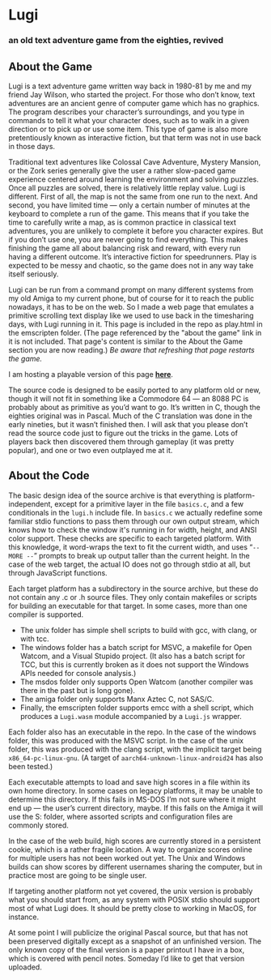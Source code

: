 # Lugi
### an old text adventure game from the eighties, revived

##      About the Game

Lugi is a text adventure game written way back in 1980-81 by me and my friend Jay Wilson, who started the project.
For those who don’t know, text adventures are an ancient genre of computer game which has no graphics.
The program describes your character’s surroundings, and you type in commands to tell it what your character does, such as to walk in a given direction or to pick up or use some item.
This type of game is also more pretentiously known as interactive fiction, but that term was not in use back in those days.

Traditional text adventures like Colossal Cave Adventure, Mystery Mansion, or the Zork series generally give the user a rather slow-paced game experience centered around learning the environment and solving puzzles.
Once all puzzles are solved, there is relatively little replay value.
Lugi is different.
First of all, the map is not the same from one run to the next.
And second, you have limited time — only a certain number of minutes at the keyboard to complete a run of the game.
This means that if you take the time to carefully write a map, as is common practice in classical text adventures, you are unlikely to complete it before you character expires.
But if you don’t use one, you are never going to find everything.
This makes finishing the game all about balancing risk and reward, with every run having a different outcome.
It’s interactive fiction for speedrunners.
Play is expected to be messy and chaotic, so the game does not in any way take itself seriously.

Lugi can be run from a command prompt on many different systems from my old Amiga to my current phone, but of course for it to reach the public nowadays, it has to be on the web.
So I made a web page that emulates a primitive scrolling text display like we used to use back in the timesharing days, with Lugi running in it.
This page is included in the repo as play.html in the emscripten folder.
(The page referenced by the "about the game" link in it is not included.
That page's content is similar to the About the Game section you are now reading.)
_Be aware that refreshing that page restarts the game._

I am hosting a playable version of this page **[here](http://paulkienitz.net/Lugi/play.html)**.

The source code is designed to be easily ported to any platform old or new, though it will not fit in something like a Commodore 64 — an 8088 PC is probably about as primitive as you’d want to go.
It’s written in C, though the eighties original was in Pascal.
Much of the C translation was done in the early nineties, but it wasn’t finished then.
I will ask that you please don’t read the source code just to figure out the tricks in the game.
Lots of players back then discovered them through gameplay (it was pretty popular), and one or two even outplayed me at it.

##      About the Code

The basic design idea of the source archive is that everything is platform-independent, except for a primitive layer in the file `basics.c`, and a few conditionals in the `lugi.h` include file.
In `basics.c` we actually redefine some familiar stdio functions to pass them through our own output stream, which knows how to check the window it's running in for width, height, and ANSI color support.
These checks are specific to each targeted platform.
With this knowledge, it word-wraps the text to fit the current width, and uses “`-- MORE --`” prompts to break up output taller than the current height.
In the case of the web target, the actual IO does not go through stdio at all, but through JavaScript functions.

Each target platform has a subdirectory in the source archive, but these do not contain any .c or .h source files.
They only contain makefiles or scripts for building an executable for that target.
In some cases, more than one compiler is supported.

* The unix folder has simple shell scripts to build with gcc, with clang, or with tcc.
* The windows folder has a batch script for MSVC, a makefile for Open Watcom, and a Visual Stupido project.
(It also has a batch script for TCC, but this is currently broken as it does not support the Windows APIs needed for console analysis.)
* The msdos folder only supports Open Watcom (another compiler was there in the past but is long gone).
* The amiga folder only supports Manx Aztec C, not SAS/C.
* Finally, the emscripten folder supports emcc with a shell script, which produces a `Lugi.wasm` module accompanied by a `Lugi.js` wrapper.

Each folder also has an executable in the repo.
In the case of the windows folder, this was produced with the MSVC script.
In the case of the unix folder, this was produced with the clang script, with the implicit target being `x86_64-pc-linux-gnu`.
(A target of `aarch64-unknown-linux-android24` has also been tested.)

Each executable attempts to load and save high scores in a file within its own home directory.
In some cases on legacy platforms, it may be unable to determine this directory.
If this fails in MS-DOS I’m not sure where it might end up — the user’s current directory, maybe.
If this fails on the Amiga it will use the S: folder, where assorted scripts and configuration files are commonly stored.

In the case of the web build, high scores are currently stored in a persistent cookie, which is a rather fragile location.
A way to organize scores online for multiple users has not been worked out yet.
The Unix and Windows builds can show scores by different usernames sharing the computer, but in practice most are going to be single user.

If targeting another platform not yet covered, the unix version is probably what you should start from, as any system with POSIX stdio should support most of what Lugi does.
It should be pretty close to working in MacOS, for instance.

At some point I will publicize the original Pascal source, but that has not been preserved digitally except as a snapshot of an unfinished version.
The only known copy of the final version is a paper printout I have in a box, which is covered with pencil notes.
Someday I’d like to get that version uploaded.
